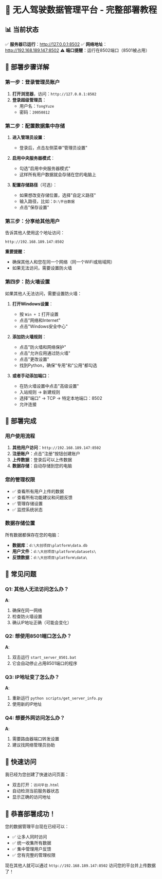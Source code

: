 # 🚗 无人驾驶数据管理平台 - 完整部署教程

## 📊 当前状态
✅ **服务器已运行**：http://127.0.0.1:8502
✅ **网络地址**：http://192.168.189.147:8502
⚠️ **端口提醒**：运行在8502端口（8501被占用）

## 🎯 部署步骤详解

### 第一步：登录管理员账户

1. **打开浏览器**，访问：`http://127.0.0.1:8502`
2. **登录超级管理员**：
   - 用户名：`TongYuze`
   - 密码：`20050812`

### 第二步：配置数据集中存储

1. **进入管理员设置**：
   - 登录后，点击左侧菜单"管理员设置"
   
2. **启用中央服务器模式**：
   - 勾选"启用中央服务器模式"
   - 这样所有用户数据就会存储在您的电脑上

3. **配置存储路径**（可选）：
   - 如果想改变存储位置，选择"自定义路径"
   - 输入路径，比如：`D:\平台数据`
   - 点击"保存设置"

### 第三步：分享给其他用户

告诉其他人使用这个地址访问：
```
http://192.168.189.147:8502
```

**重要提醒**：
- 确保其他人和您在同一个网络（同一个WiFi或局域网）
- 如果无法访问，需要设置防火墙

### 第四步：防火墙设置

如果其他人无法访问，需要设置防火墙：

1. **打开Windows设置**：
   - 按 `Win + I` 打开设置
   - 点击"网络和Internet"
   - 点击"Windows安全中心"

2. **添加防火墙规则**：
   - 点击"防火墙和网络保护"
   - 点击"允许应用通过防火墙"
   - 点击"更改设置"
   - 找到Python，确保"专用"和"公用"都勾选

3. **或者手动添加端口**：
   - 在防火墙设置中点击"高级设置"
   - 入站规则 → 新建规则
   - 选择"端口" → TCP → 特定本地端口：8502
   - 允许连接

## 🎉 部署完成

### 用户使用流程

1. **其他用户访问**：`http://192.168.189.147:8502`
2. **注册账户**：点击"注册"按钮创建账户
3. **上传数据**：登录后可以上传数据
4. **数据存储**：自动存储到您的电脑

### 您的管理权限

- ✅ 查看所有用户上传的数据
- ✅ 查看所有功能建议和问题反馈
- ✅ 管理存储设置
- ✅ 监控系统状态

### 数据存储位置

所有数据都保存在您的电脑：
- **数据库**：`d:\大创项目\platform\data.db`
- **用户文件**：`d:\大创项目\platform\datasets\`
- **反馈数据**：`d:\大创项目\platform\data\`

## 🔧 常见问题

### Q1: 其他人无法访问怎么办？
**A**: 
1. 确保在同一网络
2. 检查防火墙设置
3. 确认IP地址正确（可能会变化）

### Q2: 想使用8501端口怎么办？
**A**: 
1. 双击运行 `start_server_8501.bat`
2. 它会自动停止占用8501端口的程序

### Q3: IP地址变了怎么办？
**A**: 
1. 重新运行 `python scripts/get_server_info.py`
2. 使用新的IP地址

### Q4: 想要外网访问怎么办？
**A**: 
1. 需要路由器端口转发设置
2. 建议找网络管理员协助

## 📱 快速访问

我已经为您创建了快速访问页面：
- 双击打开：`访问平台.html`
- 自动检测当前服务器状态
- 显示正确的访问地址

## 🎊 恭喜部署成功！

您的数据管理平台现在已经可以：
- ✅ 让多人同时访问
- ✅ 统一收集所有数据
- ✅ 集中管理用户反馈
- ✅ 您有完整的管理权限

现在其他人就可以通过 `http://192.168.189.147:8502` 访问您的平台并上传数据了！